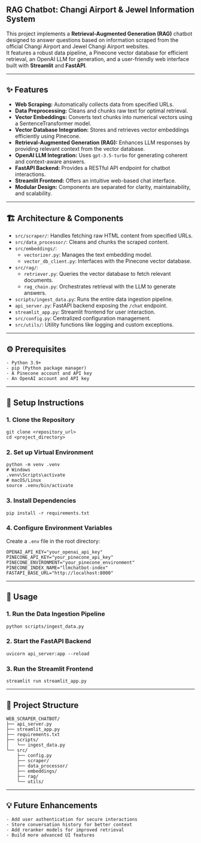 ## RAG Chatbot: Changi Airport & Jewel Information System

This project implements a **Retrieval-Augmented Generation (RAG)** chatbot designed to answer questions based on information scraped from the official Changi Airport and Jewel Changi Airport websites.  
It features a robust data pipeline, a Pinecone vector database for efficient retrieval, an OpenAI LLM for generation, and a user-friendly web interface built with **Streamlit** and **FastAPI**.

---

## ✨ Features

- **Web Scraping:** Automatically collects data from specified URLs.  
- **Data Preprocessing:** Cleans and chunks raw text for optimal retrieval.  
- **Vector Embeddings:** Converts text chunks into numerical vectors using a SentenceTransformer model.  
- **Vector Database Integration:** Stores and retrieves vector embeddings efficiently using Pinecone.  
- **Retrieval-Augmented Generation (RAG):** Enhances LLM responses by providing relevant context from the vector database.  
- **OpenAI LLM Integration:** Uses `gpt-3.5-turbo` for generating coherent and context-aware answers.  
- **FastAPI Backend:** Provides a RESTful API endpoint for chatbot interactions.  
- **Streamlit Frontend:** Offers an intuitive web-based chat interface.  
- **Modular Design:** Components are separated for clarity, maintainability, and scalability.  

---

## 🏗️ Architecture & Components

- `src/scraper/`: Handles fetching raw HTML content from specified URLs.  
- `src/data_processor/`: Cleans and chunks the scraped content.  
- `src/embeddings/`:  
  - `vectorizer.py`: Manages the text embedding model.  
  - `vector_db_client.py`: Interfaces with the Pinecone vector database.  
- `src/rag/`:  
  - `retriever.py`: Queries the vector database to fetch relevant documents.  
  - `rag_chain.py`: Orchestrates retrieval with the LLM to generate answers.  
- `scripts/ingest_data.py`: Runs the entire data ingestion pipeline.  
- `api_server.py`: FastAPI backend exposing the `/chat` endpoint.  
- `streamlit_app.py`: Streamlit frontend for user interaction.  
- `src/config.py`: Centralized configuration management.  
- `src/utils/`: Utility functions like logging and custom exceptions.  

---

## ⚙️ Prerequisites

```
- Python 3.9+
- pip (Python package manager)
- A Pinecone account and API key
- An OpenAI account and API key
```

---

## 🚀 Setup Instructions

### 1. Clone the Repository
```
git clone <repository_url>
cd <project_directory>
```

### 2. Set up Virtual Environment
```
python -m venv .venv
# Windows
.venv\Scripts\activate
# macOS/Linux
source .venv/bin/activate
```

### 3. Install Dependencies
```
pip install -r requirements.txt
```

### 4. Configure Environment Variables  
Create a `.env` file in the root directory:  
```
OPENAI_API_KEY="your_openai_api_key"
PINECONE_API_KEY="your_pinecone_api_key"
PINECONE_ENVIRONMENT="your_pinecone_environment"
PINECONE_INDEX_NAME="llmchatbot-index"
FASTAPI_BASE_URL="http://localhost:8000"
```

---

## 🚀 Usage

### 1. Run the Data Ingestion Pipeline
```
python scripts/ingest_data.py
```

### 2. Start the FastAPI Backend
```
uvicorn api_server:app --reload
```

### 3. Run the Streamlit Frontend
```
streamlit run streamlit_app.py
```

---

## 📂 Project Structure
```
WEB_SCRAPER_CHATBOT/
├── api_server.py
├── streamlit_app.py
├── requirements.txt
├── scripts/
│   └── ingest_data.py
└── src/
    ├── config.py
    ├── scraper/
    ├── data_processor/
    ├── embeddings/
    ├── rag/
    └── utils/
```

---

## 💡 Future Enhancements

```
- Add user authentication for secure interactions  
- Store conversation history for better context  
- Add reranker models for improved retrieval  
- Build more advanced UI features  
```
